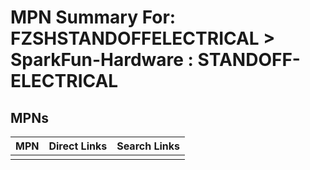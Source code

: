 



# MPN Summary For: FZSHSTANDOFFELECTRICAL > SparkFun-Hardware : STANDOFF-ELECTRICAL

## MPNs
  

|MPN|Direct Links|Search Links|
| :--- | :--- | :--- |
||||
